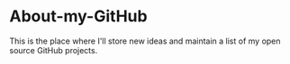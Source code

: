 # About-my-GitHub
This is the place where I'll store new ideas and maintain a list of my open source GitHub projects.
